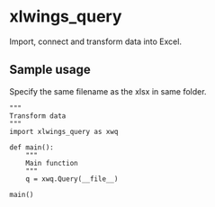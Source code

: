 xlwings_query
=============

Import, connect and transform data into Excel.

Sample usage
------------

Specify the same filename as the xlsx in same folder.

```
"""
Transform data
"""
import xlwings_query as xwq

def main():
    """
    Main function
    """
    q = xwq.Query(__file__)

main()
```
